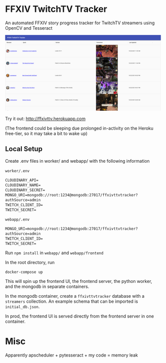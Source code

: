 # FFXIV TwitchTV Tracker

An automated FFXIV story progress tracker for TwitchTV streamers using OpenCV and Tesseract

![Screenshot](./screenshots/Screenshot.png)

Try it out: http://ffxivttv.herokuapp.com

(The frontend could be sleeping due prolonged in-activity on the Heroku free-tier, so it may take a bit to wake up)

## Local Setup
Create .env files in worker/ and webapp/ with the following information

`worker/.env`
```
CLOUDINARY_API=
CLOUDINARY_NAME=
CLOUDINARY_SECRET=
MONGO_URI=mongodb://root:1234@mongodb:27017/ffxivttvtracker?authSource=admin
TWITCH_CLIENT_ID=
TWITCH_SECRET=
```

`webapp/.env`
```
MONGO_URI=mongodb://root:1234@mongodb:27017/ffxivttvtracker?authSource=admin
TWITCH_CLIENT_ID=
TWITCH_SECRET=
```

Run `npm install` in `webapp/` and `webapp/frontend`

In the root directory, run
```
docker-compose up
```
This will spin up the frontend UI, the frontend server, the python worker, and the mongodb in separate containers. 

In the mongodb container, create a `ffxivttvtracker` database with a `streamers` collection. An example schema that can be imported is `initial_db.json`.

In prod, the frontend UI is served directly from the frontend server in one container.

# Misc

Apparently apscheduler + pytesseract + my code = memory leak